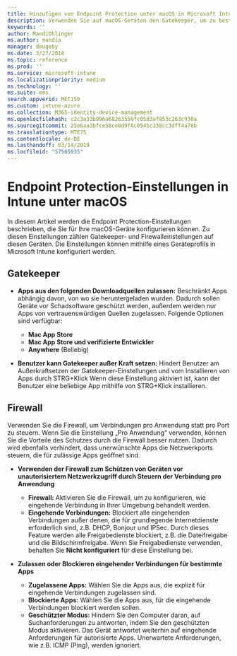 ```yaml
---
title: Hinzufügen von Endpoint Protection unter macOS in Microsoft Intune – Azure | Microsoft-Dokumentation
description: Verwenden Sie auf macOS-Geräten den Gatekeeper, um zu bestimmen, wo Apps, einschließlich der Mac App Store, installiert werden können. Aktivieren oder Konfigurieren Sie ebenfalls eine Firewall, um bestimmte Apps zuzulassen, zu blockieren, den geschützten Modus zu verwenden oder bestimmte Arten von eingehenden Verbindungen mithilfe von Microsoft Intune zu blockieren.
keywords: ''
author: MandiOhlinger
ms.author: mandia
manager: dougeby
ms.date: 3/27/2018
ms.topic: reference
ms.prod: ''
ms.service: microsoft-intune
ms.localizationpriority: medium
ms.technology: ''
ms.suite: ems
search.appverid: MET150
ms.custom: intune-azure
ms.collection: M365-identity-device-management
ms.openlocfilehash: c2c3a33b996a68263550fc05d3af853c263c930a
ms.sourcegitcommit: 25e6aa3bfce58ce8d9f8c054bc338cc3dff4a78b
ms.translationtype: MTE75
ms.contentlocale: de-DE
ms.lasthandoff: 03/14/2019
ms.locfileid: "57565935"
---
```

# <a name="macos-endpoint-protection-settings-in-intune"></a>Endpoint Protection-Einstellungen in Intune unter macOS

In diesem Artikel werden die Endpoint Protection-Einstellungen beschrieben, die Sie für Ihre macOS-Geräte konfigurieren können. Zu diesen Einstellungen zählen Gatekeeper- und Firewalleinstellungen auf diesen Geräten. Die Einstellungen können mithilfe eines Geräteprofils in Microsoft Intune konfiguriert werden.

## <a name="gatekeeper"></a>Gatekeeper

- **Apps aus den folgenden Downloadquellen zulassen:** Beschränkt Apps abhängig davon, von wo sie heruntergeladen wurden. Dadurch sollen Geräte vor Schadsoftware geschützt werden, außerdem werden nur Apps von vertrauenswürdigen Quellen zugelassen. Folgende Optionen sind verfügbar: 
  - **Mac App Store**
  - **Mac App Store und verifizierte Entwickler**
  - **Anywhere** (Beliebig)

- **Benutzer kann Gatekeeper außer Kraft setzen:** Hindert Benutzer am Außerkraftsetzen der Gatekeeper-Einstellungen und vom Installieren von Apps durch STRG+Klick Wenn diese Einstellung aktiviert ist, kann der Benutzer eine beliebige App mithilfe von STRG+Klick installieren.

## <a name="firewall"></a>Firewall

Verwenden Sie die Firewall, um Verbindungen pro Anwendung statt pro Port zu steuern. Wenn Sie die Einstellung „Pro Anwendung“ verwenden, können Sie die Vorteile des Schutzes durch die Firewall besser nutzen. Dadurch wird ebenfalls verhindert, dass unerwünschte Apps die Netzwerkports steuern, die für zulässige Apps geöffnet sind.

- **Verwenden der Firewall zum Schützen von Geräten vor unautorisiertem Netzwerkzugriff durch Steuern der Verbindung pro Anwendung**
  - **Firewall:** Aktivieren Sie die Firewall, um zu konfigurieren, wie eingehende Verbindung in Ihrer Umgebung behandelt werden.
  - **Eingehende Verbindungen:** Blockiert alle eingehenden Verbindungen außer denen, die für grundlegende Internetdienste erforderlich sind, z.B. DHCP, Bonjour und IPSec. Durch dieses Feature werden alle Freigabedienste blockiert, z.B. die Dateifreigabe und die Bildschirmfreigabe. Wenn Sie Freigabedienste verwenden, behalten Sie **Nicht konfiguriert** für diese Einstellung bei.

- **Zulassen oder Blockieren eingehender Verbindungen für bestimmte Apps**
  - **Zugelassene Apps:** Wählen Sie die Apps aus, die explizit für eingehende Verbindungen zugelassen sind.
  - **Blockierte Apps:** Wählen Sie die Apps aus, für die eingehende Verbindungen blockiert werden sollen.
  - **Geschützter Modus:** Hindern Sie den Computer daran, auf Suchanforderungen zu antworten, indem Sie den geschützten Modus aktivieren. Das Gerät antwortet weiterhin auf eingehende Anforderungen für autorisierte Apps. Unerwartete Anforderungen, wie z.B. ICMP (Ping), werden ignoriert.
